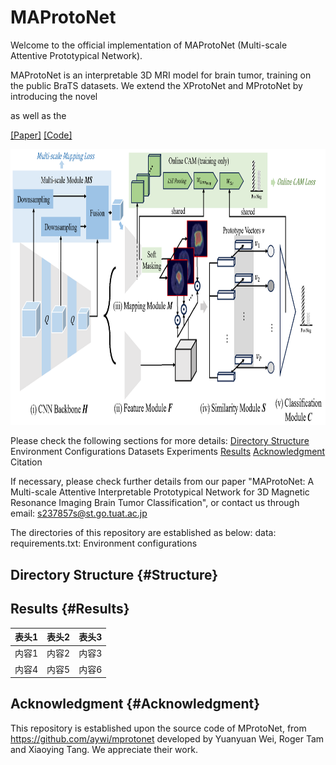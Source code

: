 # MAProtoNet
Welcome to the official implementation of MAProtoNet (Multi-scale Attentive Prototypical Network).

MAProtoNet is an interpretable 3D MRI model for brain tumor, training on the public BraTS datasets. We extend the XProtoNet and MProtoNet by introducing the novel 
<!-- quadruplet attention layers -->
as well as the 
<!-- multi-scale module. -->

[[Paper]]()
[[Code]](https://github.com/TUAT-Novice/maprotonet)

<img src="figures/framework.png" alt="Framework of MAProtoNet" width="901.8" height="441.45">

Please check the following sections for more details:
[Directory Structure](#Structure)
Environment Configurations
Datasets
Experiments
[Results](#Results)
[Acknowledgment](Acknowledgmen)
Citation

If necessary, please check further details from our paper "MAProtoNet: A Multi-scale Attentive Interpretable Prototypical Network for 3D Magnetic Resonance Imaging Brain Tumor Classification", or contact us through email: s237857s@st.go.tuat.ac.jp


The directories of this repository are established as below:
data:
requirements.txt: Environment configurations


## Directory Structure {#Structure}

## Results {#Results}
| 表头1 | 表头2 | 表头3 |
| ------|------|------|
| 内容1 | 内容2 | 内容3 |
| 内容4 | 内容5 | 内容6 |


## Acknowledgment  {#Acknowledgment}
This repository is established upon the source code of MProtoNet, from https://github.com/aywi/mprotonet developed by Yuanyuan Wei, Roger Tam and Xiaoying Tang. We appreciate their work.
